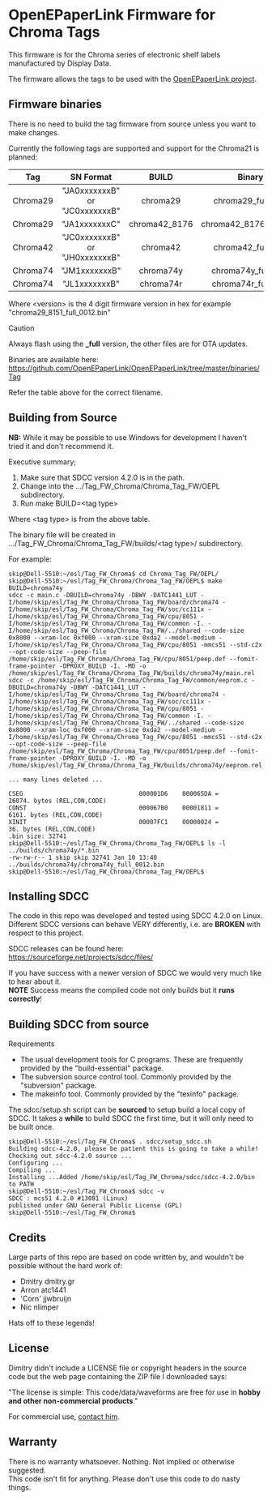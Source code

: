 # OpenEPaperLink Firmware for Chroma Tags

This firmware is for the Chroma series of electronic shelf labels 
manufactured by Display Data.  

The firmware allows the tags to be used with the [OpenEPaperLink project](https://github.com/OpenEPaperLink/OpenEPaperLink).


## Firmware binaries

There is no need to build the tag firmware from source unless you want to 
make changes.

Currently the following tags are supported and support for the Chroma21 is planned:

| Tag | SN Format | BUILD | Binary filename | 
| :-: |:-:| :-:| :-:|
| Chroma29 | "JA0xxxxxxxB"<br>or<br>"JC0xxxxxxxB" | chroma29 | chroma29_full_\<version\>.bin |
| Chroma29 | "JA1xxxxxxxC" | chroma42_8176 | chroma42_8176_full_\<version\>.bin |
| Chroma42 | "JC0xxxxxxxB"<br>or<br>"JH0xxxxxxxB" | chroma42 | chroma42_full_\<version\>.bin |
| Chroma74 | "JM1xxxxxxxB" | chroma74y | chroma74y_full_\<version\>.bin |
| Chroma74 | "JL1xxxxxxxB" | chroma74r | chroma74r_full_\<version\>.bin |

Where \<version\> is the 4 digit firmware version in hex for example "chroma29_8151_full_0012.bin"

> [!CAUTION]
> Always flash using the **_full** version, the other files are for OTA updates.

Binaries are available here:  https://github.com/OpenEPaperLink/OpenEPaperLink/tree/master/binaries/Tag

Refer the table above for the correct filename. 
 
## Building from Source
 
**NB:** While it may be possible to use Windows for development I haven't 
tried it and don't recommend it. 

Executive summary;

1. Make sure that SDCC version 4.2.0 is in the path.
2. Change into the .../Tag_FW_Chroma/Chroma_Tag_FW/OEPL subdirectory.
3. Run make BUILD=\<tag type\>

Where \<tag type\> is from the above table.

The binary file will be created in .../Tag_FW_Chroma/Chroma_Tag_FW/builds/\<tag type\>/ subdirectory.

For example:

```
skip@Dell-5510:~/esl/Tag_FW_Chroma$ cd Chroma_Tag_FW/OEPL/
skip@Dell-5510:~/esl/Tag_FW_Chroma/Chroma_Tag_FW/OEPL$ make BUILD=chroma74y
sdcc -c main.c -DBUILD=chroma74y -DBWY -DATC1441_LUT -I/home/skip/esl/Tag_FW_Chroma/Chroma_Tag_FW/board/chroma74 -I/home/skip/esl/Tag_FW_Chroma/Chroma_Tag_FW/soc/cc111x -I/home/skip/esl/Tag_FW_Chroma/Chroma_Tag_FW/cpu/8051 -I/home/skip/esl/Tag_FW_Chroma/Chroma_Tag_FW/common -I. -I/home/skip/esl/Tag_FW_Chroma/Chroma_Tag_FW/../shared --code-size 0x8000 --xram-loc 0xf000 --xram-size 0xda2 --model-medium -I/home/skip/esl/Tag_FW_Chroma/Chroma_Tag_FW/cpu/8051 -mmcs51 --std-c2x --opt-code-size --peep-file /home/skip/esl/Tag_FW_Chroma/Chroma_Tag_FW/cpu/8051/peep.def --fomit-frame-pointer -DPROXY_BUILD -I. -MD -o /home/skip/esl/Tag_FW_Chroma/Chroma_Tag_FW/builds/chroma74y/main.rel
sdcc -c /home/skip/esl/Tag_FW_Chroma/Chroma_Tag_FW/common/eeprom.c -DBUILD=chroma74y -DBWY -DATC1441_LUT -I/home/skip/esl/Tag_FW_Chroma/Chroma_Tag_FW/board/chroma74 -I/home/skip/esl/Tag_FW_Chroma/Chroma_Tag_FW/soc/cc111x -I/home/skip/esl/Tag_FW_Chroma/Chroma_Tag_FW/cpu/8051 -I/home/skip/esl/Tag_FW_Chroma/Chroma_Tag_FW/common -I. -I/home/skip/esl/Tag_FW_Chroma/Chroma_Tag_FW/../shared --code-size 0x8000 --xram-loc 0xf000 --xram-size 0xda2 --model-medium -I/home/skip/esl/Tag_FW_Chroma/Chroma_Tag_FW/cpu/8051 -mmcs51 --std-c2x --opt-code-size --peep-file /home/skip/esl/Tag_FW_Chroma/Chroma_Tag_FW/cpu/8051/peep.def --fomit-frame-pointer -DPROXY_BUILD -I. -MD -o /home/skip/esl/Tag_FW_Chroma/Chroma_Tag_FW/builds/chroma74y/eeprom.rel

... many lines deleted ...

CSEG                                000001D6    000065DA =       26074. bytes (REL,CON,CODE)
CONST                               000067B0    00001811 =        6161. bytes (REL,CON,CODE)
XINIT                               00007FC1    00000024 =          36. bytes (REL,CON,CODE)
.bin size: 32741
skip@Dell-5510:~/esl/Tag_FW_Chroma/Chroma_Tag_FW/OEPL$ ls -l ../builds/chroma74y/*.bin
-rw-rw-r-- 1 skip skip 32741 Jan 10 13:40 ../builds/chroma74y/chroma74y_full_0012.bin
skip@Dell-5510:~/esl/Tag_FW_Chroma/Chroma_Tag_FW/OEPL$
```

## Installing SDCC

The code in this repo was developed and tested using SDCC 4.2.0 on Linux.  
Different SDCC versions can behave VERY differently, i.e. are **BROKEN**
with respect to this project.  

SDCC releases can be found here: https://sourceforge.net/projects/sdcc/files/

If you have success with a newer version of SDCC we would very much like to hear about it.  
**NOTE** Success means the compiled code not only builds but it **runs correctly**!

## Building SDCC from source

Requirements

- The usual development tools for C programs.  These are frequently provided by the "build-essential" package.
- The subversion source control tool.  Commonly provided by the "subversion" package.
- The makeinfo tool.  Commonly provided by the "texinfo" package.

The sdcc/setup.sh script can be **sourced** to setup build a local copy of SDCC.
It takes a **while** to build SDCC the first time, but it will only need to 
be built once.

```
skip@Dell-5510:~/esl/Tag_FW_Chroma$ . sdcc/setup_sdcc.sh
Building sdcc-4.2.0, please be patient this is going to take a while!
Checking out sdcc-4.2.0 source ...
Configuring ...
Compiling ...
Installing ...Added /home/skip/esl/Tag_FW_Chroma/sdcc/sdcc-4.2.0/bin to PATH
skip@Dell-5510:~/esl/Tag_FW_Chroma$ sdcc -v
SDCC : mcs51 4.2.0 #13081 (Linux)
published under GNU General Public License (GPL)
skip@Dell-5510:~/esl/Tag_FW_Chroma$
``` 
 
## Credits

Large parts of this repo are based on code written by, and wouldn't be possible without the hard work of:
- Dmitry dmitry.gr 
- Arron atc1441
- 'Corn' jjwbruijn
- Nic nlimper

Hats off to these legends!
 
## License

Dimitry didn't include a LICENSE file or copyright headers in the source code
but the web page containing the ZIP file I downloaded says:

"The license is simple: This code/data/waveforms are free for use in **hobby and 
other non-commercial products**." 

For commercial use, <a href="mailto:licensing@dmitry.gr">contact him</a>.

## Warranty

There is no warranty whatsoever.  Nothing.  Not implied or otherwise suggested.  
This code isn't fit for anything.  Please don't use this code to do nasty things.  

